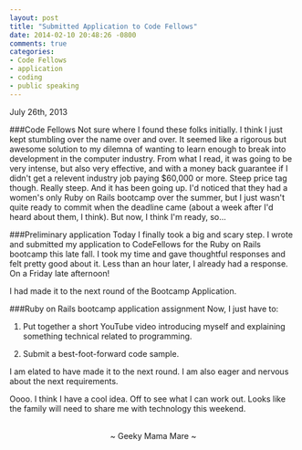 ```yaml
---
layout: post
title: "Submitted Application to Code Fellows"
date: 2014-02-10 20:48:26 -0800
comments: true
categories:
- Code Fellows
- application
- coding
- public speaking
---
```

July 26th, 2013

###Code Fellows
Not sure where I found these folks initially.  I think I just kept stumbling over the name over and over.  It seemed like a rigorous but awesome solution to my dilemna of wanting to learn enough to break into development in the computer industry.  From what I read, it was going to be very intense, but also very effective, and with a money back guarantee if I didn't get a relevent industry job paying $60,000 or more.  Steep price tag though.  Really steep.  And it has been going up.  I'd noticed that they had a women's only Ruby on Rails bootcamp over the summer, but I just wasn't quite ready to commit when the deadline came (about a week after I'd heard about them, I think).  But now, I think I'm ready, so...

###Preliminary application
Today I finally took a big and scary step.  I wrote and submitted my application to CodeFellows for the Ruby on Rails bootcamp this late fall.  I took my time and gave thoughtful responses and felt pretty good about it.  Less than an hour later, I already had a response.  On a Friday late afternoon!

I had made it to the next round of the Bootcamp Application.

###Ruby on Rails bootcamp application assignment
Now, I just have to:

1. Put together a short YouTube video introducing myself and explaining something technical related to programming.

2. Submit a best-foot-forward code sample.

I am elated to have made it to the next round.  I am also eager and nervous about the next requirements.

Oooo.  I think I have a cool idea.  Off to see what I can work out.  Looks like the family will need to share me with technology this weekend.

<br>
<center>~ Geeky Mama Mare ~</center>

